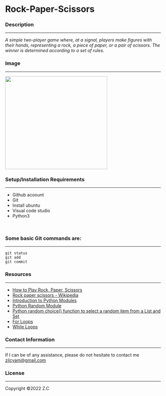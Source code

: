 # **Rock-Paper-Scissors**
### **Description**
---
 *A simple two-player game where, at a signal, players make figures with their hands, representing a rock, a piece of paper, or a pair of scissors. The winner is determined according to a set of rules.*


### **Image**
***

<img src="https://res.cloudinary.com/zilfa/image/upload/v1654106187/Rock_paper_scissors_ieakmo.png" width="330" height="300">


### **Setup/Installation Requirements**
---
- Github acoount 
- Git
- Install ubuntu
- Visual code studio
- Python3

<br>


### **Some basic Git commands are:**
---
```
git status
git add
git commit
```

### **Resources**
***
- [How to Play Rock, Paper, Scissors](https://www.youtube.com/watch?v=ND4fd6yScBM)
- [Rock paper scissors - Wikipedia](https://en.wikipedia.org/wiki/Rock_paper_scissors)
- [Introduction to Python Modules](https://www.youtube.com/watch?v=uoVUOTPL9Rw&list=PLxuUHF3OiqfWAITD4gPUHZ1GcYRqmyF7P&index=27)
- [Python Random Module](https://www.w3schools.com/python/module_random.asp)
- [Python random choice() function to select a random item from a List and Set](https://pynative.com/python-random-choice/)
- [For Loops](https://www.youtube.com/watch?v=P9sIg93Boso&list=PLxuUHF3OiqfWAITD4gPUHZ1GcYRqmyF7P&index=19)
- [While Loops](https://www.youtube.com/watch?v=J8dkgM8Mck0&list=PLxuUHF3OiqfWAITD4gPUHZ1GcYRqmyF7P&index=20)

### **Contact Information**
***
If I can be of any assistance, please do not hesitate to contact me <zilcyam@gmail.com>

### **License**
---
Copyright &copy;2022 Z.C
